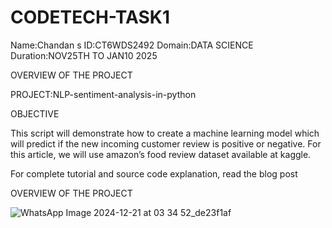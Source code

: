 # CODETECH-TASK1

Name:Chandan s
ID:CT6WDS2492
Domain:DATA SCIENCE
Duration:NOV25TH TO JAN10 2025


OVERVIEW OF THE PROJECT

PROJECT:NLP-sentiment-analysis-in-python

OBJECTIVE

This script will demonstrate how to create a machine learning model which will predict if the new incoming customer review is positive or negative. For this article, we will use amazon’s food review dataset available at kaggle.

For complete tutorial and source code explanation, read the blog post





OVERVIEW OF THE PROJECT

![WhatsApp Image 2024-12-21 at 03 34 52_de23f1af](https://github.com/user-attachments/assets/274de12c-10cf-4581-9df1-8030fdf56a2c)
